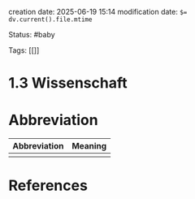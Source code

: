 creation date: 2025-06-19 15:14
modification date: `$= dv.current().file.mtime`

Status: #baby 

Tags: [[]]

# 1.3 Wissenschaft














# Abbreviation

| Abbreviation | Meaning |
| ------------ | ------- |
|              |         |


# References